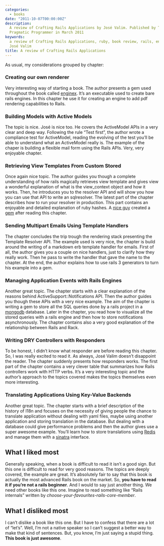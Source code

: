 ```yaml
---
categories:
  - books
date: "2011-10-07T00:00:00Z"
description:
  A review of Crafting Rails Applications by José Valim. Published by The
  Pragmatic Programmer in March 2011
keywords:
  a review of Crafting Rails Applications, ruby, book review, rails, enginex,
  José Valim
title: A review of Crafting Rails Applications
---
```


As usual, my considerations grouped by chapter:

### Creating our own renderer

Very interesting way of starting a book. The author presents a gem used
throughout the book called [enginex](https://github.com/josevalim/enginex).
It’s an executable used to create bare rails engines. In this chapter he use
it for creating an engine to add pdf rendering capabilities to Rails.

### Building Models with Active Models

The topic is nice. José is nice too. He covers the ActiveModel APIs in a very
clear and deep way. Following the rule “Test first”, the author wrote a
compliance test for ActiveModel, reading the evolving of the test you’ll be
able to understand what an ActiveModel really is. The example of the chaper is
building a flexible mail form using the Rails APIs. Very, very enjoyable
chapter.

### Retrieving View Templates From Custom Stored

Once again nice topic. The author guides you though a complete understanding
of how rails magically retrieves view template and gives view a wonderful
explanation of what is the view_context object and how it works. Then, he
introduces you to the resolver API and will show you how you can use that API
to write an sqlresolver. The latest part of the chapter describes how to run
your resolver in production. This part contains an enjoyable and detailed
explanation of ruby hashes. A [nice guy](http://andreapavoni.com/) created a
[gem](https://github.com/apeacox/panoramic) after reading this chapter.

### Sending Multipart Emails Using Template Handlers

The chapter concludes the trip trough the rendering stack presenting the
Template Resolver API. The example used is very nice, the chapter is build
around the writing of a markdown erb template handler for emails. First of
all, the author gives you a couple on nice handlers, just to clarify how they
really work. Then he pass to write the handler that gave the name to the
chapter. At the end, the author explains how to use rails 3 generators to turn
his example into a gem.

### Managing Application Events with Rails Engines

Another great topic. The chapter starts with a clear explanation of the
reasons behind ActiveSupport::Notifications API. Then the author guides you
though these APIs with a very nice example. The aim of the chapter is writing
a gem to store all the SQL queries done by a rails project in a
[mongodb](http://www.mongodb.org/) database. Later in the chapter, you read
how to visualize all the stored queries with a rails engine and then how to
store notifications asynchronously. The chapter contains also a very good
explanation of the relationship between Rails and Rack.

### Writing DRY Controllers with Responders

To be honest, I didn’t know what responder are before reading this chapter.
So, I was really excited to read it. As always, José Valim doesn’t disappoint
the reader. The chapter suddenly presents how responders works. The first part
of the chapter contains a very clever table that summarizes how Rails
controllers work with HTTP verbs. It’s a very interesting topic and the
author’s approach to the topics covered makes the topics themselves even more
interesting.

### Translating Applications Using Key-Value Backends

Another great topic. The chapter starts with a brief description of the
history of I18n and focuses on the necessity of giving people the chance to
translate application without dealing with yaml files, maybe using another
application and storing translation in the database. But dealing with a
database could give performance problems and then the author gives use a super
awesome example. You’ll learn how to store translations using
[Redis](http://redis.io/) and manage them with a
[sinatra](http://www.sinatrarb.com/) interface.

## What I liked most

Generally speaking, when a book is difficult to read it isn’t a good sign. But
this one is difficult to read for very good reasons. The topics are deeply
covered, the example are great. It’s absolutely fair to say that this book is
actually the most advanced Rails book on the market. So, **you have to read it
if you’re not a rails beginner**. And I would to say just another thing. We
need other books like this one. Imagine to read something like “Rails
internals” written by _choose-your-favourites-rails-core-member_.

## What I disliked most

I can’t dislike a book like this one. But I have to confess that there are a
lot of “let’s”. Well, I’m not a native speaker so I can’t suggest a better way
to make that kind of sentences. But, you know, I’m just saying a stupid thing.
**This book is just awesome**.

